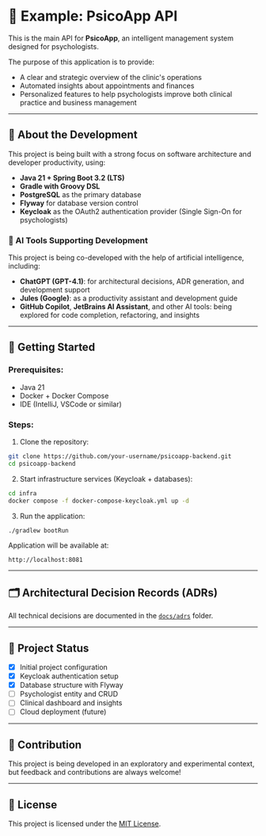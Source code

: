 # 🧠 Example: PsicoApp API

This is the main API for **PsicoApp**, an intelligent management system designed for psychologists.

The purpose of this application is to provide:
- A clear and strategic overview of the clinic's operations
- Automated insights about appointments and finances
- Personalized features to help psychologists improve both clinical practice and business management

---

## 🚀 About the Development

This project is being built with a strong focus on software architecture and developer productivity, using:

- **Java 21 + Spring Boot 3.2 (LTS)**
- **Gradle with Groovy DSL**
- **PostgreSQL** as the primary database
- **Flyway** for database version control
- **Keycloak** as the OAuth2 authentication provider (Single Sign-On for psychologists)

### 🤖 AI Tools Supporting Development

This project is being co-developed with the help of artificial intelligence, including:
- **ChatGPT (GPT-4.1)**: for architectural decisions, ADR generation, and development support
- **Jules (Google)**: as a productivity assistant and development guide
- **GitHub Copilot**, **JetBrains AI Assistant**, and other AI tools: being explored for code completion, refactoring, and insights

---

## 🏁 Getting Started

### Prerequisites:
- Java 21
- Docker + Docker Compose
- IDE (IntelliJ, VSCode or similar)

### Steps:

1. Clone the repository:
```bash
git clone https://github.com/your-username/psicoapp-backend.git
cd psicoapp-backend
```

2. Start infrastructure services (Keycloak + databases):
```bash
cd infra
docker compose -f docker-compose-keycloak.yml up -d
```

3. Run the application:
```bash
./gradlew bootRun
```

Application will be available at:
```
http://localhost:8081
```

---

## 🗂️ Architectural Decision Records (ADRs)

All technical decisions are documented in the [`docs/adrs`](./docs/adrs/) folder.

---

## 📌 Project Status

- [x] Initial project configuration
- [x] Keycloak authentication setup
- [x] Database structure with Flyway
- [ ] Psychologist entity and CRUD
- [ ] Clinical dashboard and insights
- [ ] Cloud deployment (future)

---

## 🤝 Contribution

This project is being developed in an exploratory and experimental context, but feedback and contributions are always welcome!

---

## 📄 License

This project is licensed under the [MIT License](LICENSE).
